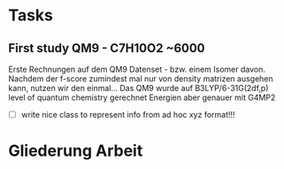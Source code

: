 # Tasks
## First study QM9 - C7H10O2 ~6000
Erste Rechnungen auf dem QM9 Datenset - bzw. einem Isomer davon. 
Nachdem der f-score zumindest mal nur von density matrizen ausgehen kann, nutzen wir den einmal...
Das QM9 wurde auf B3LYP/6-31G(2df,p) level of quantum chemistry gerechnet
Energien aber genauer mit G4MP2 

- [ ] write nice class to represent info from ad hoc xyz format!!! 

# Gliederung Arbeit